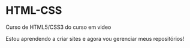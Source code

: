 # HTML-CSS
 Curso de HTML5/CSS3 do curso em video

Estou aprendendo a criar sites e agora vou gerenciar meus repositórios!